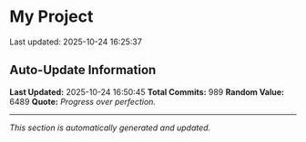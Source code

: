 # My Project


Last updated: 2025-10-24 16:25:37




































































































































































































































































































































































































































































































































































































































































































































































































































































































































































































































































































































































































































































































































































































































## Auto-Update Information

**Last Updated:** 2025-10-24 16:50:45
**Total Commits:** 989
**Random Value:** 6489
**Quote:** _Progress over perfection._

---
_This section is automatically generated and updated._